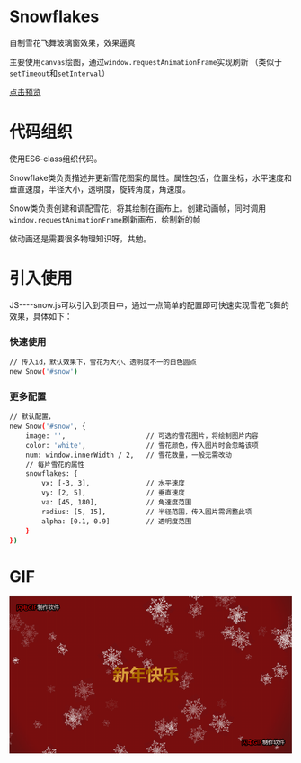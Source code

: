 # Snowflakes
自制雪花飞舞玻璃窗效果，效果逼真

主要使用```canvas```绘图，通过```window.requestAnimationFrame```实现刷新
（类似于```setTimeout```和```setInterval```）

[点击预览](http://projects.biubiubius.com/Snowflakes/index.html)

# 代码组织
使用ES6-class组织代码。

Snowflake类负责描述并更新雪花图案的属性。属性包括，位置坐标，水平速度和垂直速度，半径大小，透明度，旋转角度，角速度。

Snow类负责创建和调配雪花，将其绘制在画布上。创建动画帧，同时调用```window.requestAnimationFrame```刷新画布，绘制新的帧

做动画还是需要很多物理知识呀，共勉。

# 引入使用
JS----snow.js可以引入到项目中，通过一点简单的配置即可快速实现雪花飞舞的效果，具体如下：

### 快速使用
``` bash
// 传入id，默认效果下，雪花为大小、透明度不一的白色圆点
new Snow('#snow')
```
### 更多配置
``` bash
// 默认配置，
new Snow('#snow', {
	image: '',                    // 可选的雪花图片，将绘制图片内容
    color: 'white',               // 雪花颜色，传入图片时会忽略该项
    num: window.innerWidth / 2,   // 雪花数量，一般无需改动
    // 每片雪花的属性
    snowflakes: {
        vx: [-3, 3],              // 水平速度
        vy: [2, 5],               // 垂直速度
        va: [45, 180],            // 角速度范围
        radius: [5, 15],          // 半径范围，传入图片需调整此项
        alpha: [0.1, 0.9]         // 透明度范围
    }
})
```

# GIF
![GIF示例](./Snowflakes.gif)
